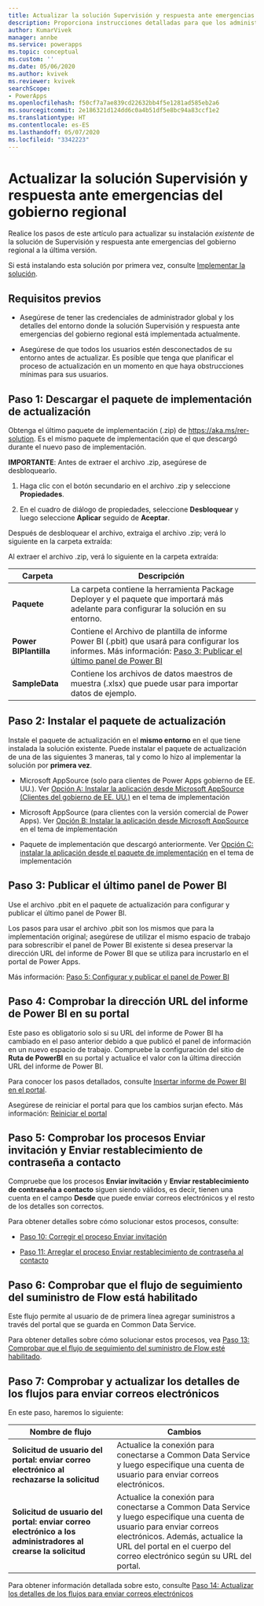 ```yaml
---
title: Actualizar la solución Supervisión y respuesta ante emergencias del gobierno regional | Microsoft Docs
description: Proporciona instrucciones detalladas para que los administradores de TI regionales actualicen la solución de Supervisión y respuesta ante emergencias del gobierno regional para su organización.
author: KumarVivek
manager: annbe
ms.service: powerapps
ms.topic: conceptual
ms.custom: ''
ms.date: 05/06/2020
ms.author: kvivek
ms.reviewer: kvivek
searchScope:
- PowerApps
ms.openlocfilehash: f50cf7a7ae839cd22632bb4f5e1281ad585eb2a6
ms.sourcegitcommit: 2e186321d124dd6c0a4b51df5e8bc94a83ccf1e2
ms.translationtype: HT
ms.contentlocale: es-ES
ms.lasthandoff: 05/07/2020
ms.locfileid: "3342223"
---
```

# <a name="upgrade-the-regional-governmentemergency-response-and-monitoring-solution"></a>Actualizar la solución Supervisión y respuesta ante emergencias del gobierno regional

Realice los pasos de este artículo para actualizar su instalación *existente* de la solución de Supervisión y respuesta ante emergencias del gobierno regional a la última versión.

Si está instalando esta solución por primera vez, consulte [Implementar la solución](deploy.md).

## <a name="prerequisites"></a>Requisitos previos

- Asegúrese de tener las credenciales de administrador global y los detalles del entorno donde la solución Supervisión y respuesta ante emergencias del gobierno regional está implementada actualmente.

-   Asegúrese de que todos los usuarios estén desconectados de su entorno antes de actualizar. Es posible que tenga que planificar el proceso de actualización en un momento en que haya obstrucciones mínimas para sus usuarios.   

## <a name="step-1-download-the-upgrade-deployment-package"></a>Paso 1: Descargar el paquete de implementación de actualización

Obtenga el último paquete de implementación (.zip) de <https://aka.ms/rer-solution>. Es el mismo paquete de implementación que el que descargó durante el nuevo paso de implementación.

**IMPORTANTE**: Antes de extraer el archivo .zip, asegúrese de desbloquearlo.

1.  Haga clic con el botón secundario en el archivo .zip y seleccione **Propiedades**.

2.  En el cuadro de diálogo de propiedades, seleccione **Desbloquear** y luego seleccione **Aplicar** seguido de **Aceptar**.

Después de desbloquear el archivo, extraiga el archivo .zip; verá lo siguiente en la carpeta extraída:

Al extraer el archivo .zip, verá lo siguiente en la carpeta extraída:

|**Carpeta**  |**Descripción**  |
|---------|---------|
|**Paquete**     |  La carpeta contiene la herramienta Package Deployer y el paquete que importará más adelante para configurar la solución en su entorno.       |
|**Power BIPlantilla**     | Contiene el Archivo de plantilla de informe Power BI (.pbit) que usará para configurar los informes. Más información: [Paso 3: Publicar el último panel de Power BI](#step-3-publish-the-latest-power-bi-dashboard)        |
|**SampleData**     |   Contiene los archivos de datos maestros de muestra (.xlsx) que puede usar para importar datos de ejemplo.       |

## <a name="step-2-install-the-upgrade-package"></a>Paso 2: Instalar el paquete de actualización

Instale el paquete de actualización en el **mismo entorno** en el que tiene instalada la solución existente. Puede instalar el paquete de actualización de una de las siguientes 3 maneras, tal y como lo hizo al implementar la solución por **primera vez**.

- Microsoft AppSource (solo para clientes de Power Apps gobierno de EE. UU.). Ver [Opción A: Instalar la aplicación desde Microsoft AppSource (Clientes del gobierno de EE. UU.)](deploy.md#option-a-install-the-app-from-microsoft-appsource-us-govt-customers) en el tema de implementación

- Microsoft AppSource (para clientes con la versión comercial de Power Apps). Ver [Opción B: Instalar la aplicación desde Microsoft AppSource](deploy.md#option-b-install-the-app-from-microsoft-appsource) en el tema de implementación

- Paquete de implementación que descargó anteriormente. Ver [Opción C: instalar la aplicación desde el paquete de implementación](deploy.md#option-c-install-the-app-from-the-deployment-package) en el tema de implementación

## <a name="step-3-publish-the-latest-power-bi-dashboard"></a>Paso 3: Publicar el último panel de Power BI

Use el archivo .pbit en el paquete de actualización para configurar y publicar el último panel de Power BI. 

Los pasos para usar el archivo .pbit son los mismos que para la implementación original; asegúrese de utilizar el mismo espacio de trabajo para sobrescribir el panel de Power BI existente si desea preservar la dirección URL del informe de Power BI que se utiliza para incrustarlo en el portal de Power Apps. 

Más información: [Paso 5: Configurar y publicar el panel de Power BI](https://docs.microsoft.com/powerapps/sample-apps/regional-emergency-response/deploy#step-5-configure-and-publish-power-bi-dashboard)

## <a name="step-4-verify-the-power-bi-report-url-in-your-portal"></a>Paso 4: Comprobar la dirección URL del informe de Power BI en su portal

Este paso es obligatorio solo si su URL del informe de Power BI ha cambiado en el paso anterior debido a que publicó el panel de información en un nuevo espacio de trabajo. Compruebe la configuración del sitio de **Ruta de PowerBI** en su portal y actualice el valor con la última dirección URL del informe de Power BI.

Para conocer los pasos detallados, consulte [Insertar informe de Power BI en el portal](https://docs.microsoft.com/powerapps/sample-apps/regional-emergency-response/deploy#the-process-1).

Asegúrese de reiniciar el portal para que los cambios surjan efecto. Más información: [Reiniciar el portal](https://docs.microsoft.com/powerapps/sample-apps/regional-emergency-response/deploy#restart-the-portal)

## <a name="step-5-verify-the-send-invitation-and-send-password-reset-to-contact-processes"></a>Paso 5: Comprobar los procesos Enviar invitación y Enviar restablecimiento de contraseña a contacto

Compruebe que los procesos **Enviar invitación** y **Enviar restablecimiento de contraseña a contacto** siguen siendo válidos, es decir, tienen una cuenta en el campo **Desde** que puede enviar correos electrónicos y el resto de los detalles son correctos.

Para obtener detalles sobre cómo solucionar estos procesos, consulte:

-   [Paso 10: Corregir el proceso Enviar invitación](https://docs.microsoft.com/powerapps/sample-apps/regional-emergency-response/deploy#step-10-fix-the-send-invitation-process)

-   [Paso 11: Arreglar el proceso Enviar restablecimiento de contraseña al contacto](https://docs.microsoft.com/powerapps/sample-apps/regional-emergency-response/deploy#step-11-fix-the-send-password-reset-to-contact-process)

## <a name="step-6-verify-the-flow-supply-tracking-flow-is-enabled"></a>Paso 6: Comprobar que el flujo de seguimiento del suministro de Flow está habilitado

Este flujo permite al usuario de de primera línea agregar suministros a través del portal que se guarda en Common Data Service.

Para obtener detalles sobre cómo solucionar estos procesos, vea [Paso 13: Comprobar que el flujo de seguimiento del suministro de Flow esté habilitado](https://docs.microsoft.com/powerapps/sample-apps/regional-emergency-response/deploy#step-13-verify-the-flow-supply-tracking-flow-is-enabled).

## <a name="step-7-verify-and-update-the-details-of-flows-for-sending-emails"></a>Paso 7: Comprobar y actualizar los detalles de los flujos para enviar correos electrónicos

En este paso, haremos lo siguiente:

|Nombre de flujo|Cambios|
|--|--|
|**Solicitud de usuario del portal: enviar correo electrónico al rechazarse la solicitud**|Actualice la conexión para conectarse a Common Data Service y luego especifique una cuenta de usuario para enviar correos electrónicos.|
|**Solicitud de usuario del portal: enviar correo electrónico a los administradores al crearse la solicitud**|Actualice la conexión para conectarse a Common Data Service y luego especifique una cuenta de usuario para enviar correos electrónicos. Además, actualice la URL del portal en el cuerpo del correo electrónico según su URL del portal.| 

Para obtener información detallada sobre esto, consulte [Paso 14: Actualizar los detalles de los flujos para enviar correos electrónicos](deploy.md#step-14-update-the-details-of-flows-for-sending-emails)

